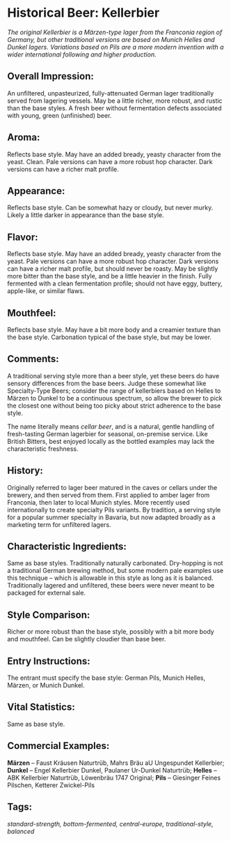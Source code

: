 # Historical Beer: Kellerbier

_The original Kellerbier is a Märzen-type lager from the Franconia region of Germany, but other traditional versions are based on Munich Helles and Dunkel lagers. Variations based on Pils are a more modern invention with a wider international following and higher production._

## Overall Impression: 

An unfiltered, unpasteurized, fully-attenuated German lager traditionally served from lagering vessels. May be a little richer, more robust, and rustic than the base styles. A fresh beer without fermentation defects associated with young, green (unfinished) beer.

## Aroma: 

Reflects base style. May have an added bready, yeasty character from the yeast. Clean. Pale versions can have a more robust hop character. Dark versions can have a richer malt profile.

## Appearance: 

Reflects base style. Can be somewhat hazy or cloudy, but never murky. Likely a little darker in appearance than the base style.

## Flavor: 

Reflects base style. May have an added bready, yeasty character from the yeast. Pale versions can have a more robust hop character. Dark versions can have a richer malt profile, but should never be roasty. May be slightly more bitter than the base style, and be a little heavier in the finish. Fully fermented with a clean fermentation profile; should not have eggy, buttery, apple-like, or similar flaws.

## Mouthfeel: 

Reflects base style. May have a bit more body and a creamier texture than the base style. Carbonation typical of the base style, but may be lower. 

## Comments: 

A traditional serving style more than a beer style, yet these beers do have sensory differences from the base beers. Judge these somewhat like Specialty-Type Beers; consider the range of kellerbiers based on Helles to Märzen to Dunkel to be a continuous spectrum, so allow the brewer to pick the closest one without being too picky about strict adherence to the base style.

The name literally means _cellar beer_, and is a natural, gentle handling of fresh-tasting German lagerbier for seasonal, on-premise service. Like British Bitters, best enjoyed locally as the bottled examples may lack the characteristic freshness. 

## History: 

Originally referred to lager beer matured in the caves or cellars under the brewery, and then served from them. First applied to amber lager from Franconia, then later to local Munich styles. More recently used internationally to create specialty Pils variants. By tradition, a serving style for a popular summer specialty in Bavaria, but now adapted broadly as a marketing term for unfiltered lagers.

## Characteristic Ingredients: 

Same as base styles. Traditionally naturally carbonated. Dry-hopping is not a traditional German brewing method, but some modern pale examples use this technique – which is allowable in this style as long as it is balanced. Traditionally lagered and unfiltered, these beers were never meant to be packaged for external sale.

## Style Comparison: 

Richer or more robust than the base style, possibly with a bit more body and mouthfeel. Can be slightly cloudier than base beer.

## Entry Instructions: 

The entrant must specify the base style: German Pils, Munich Helles, Märzen, or Munich Dunkel.


## Vital Statistics:	

Same as base style.

## Commercial Examples: 

**Märzen** – Faust Kräusen Naturtrüb, Mahrs Bräu aU Ungespundet Kellerbier; **Dunkel** – Engel Kellerbier Dunkel, Paulaner Ur-Dunkel Naturtrüb; **Helles** – ABK Kellerbier Naturtrüb, Löwenbräu 1747 Original; **Pils** – Giesinger Feines Pilschen, Ketterer Zwickel-Pils 

## Tags: 

_standard-strength, bottom-fermented, central-europe, traditional-style, balanced_
